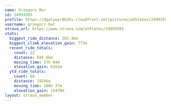 ```yaml
---
name: Grzegorz Ber
id: 24993593
profile: https://dgalywyr863hv.cloudfront.net/pictures/athletes/24993593/7453165/11/large.jpg
username: grzegorz-ber
strava_url: https://www.strava.com/athletes/24993593
stats:
  biggest_ride_distance: 202.4km
  biggest_climb_elevation_gain: 771m
  recent_ride_totals:
    count: 22
    distance: 695.6km
    moving_time: 37h 04m
    elevation_gain: 6351m
  ytd_ride_totals:
    count: 66
    distance: 1924km
    moving_time: 108h 37m
    elevation_gain: 15478m
layout: strava_member
--- 
```

